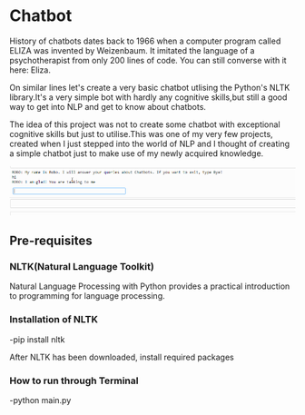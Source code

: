 # Chatbot

History of chatbots dates back to 1966 when a computer program called ELIZA was invented by Weizenbaum. It imitated the language of a psychotherapist from only 200 lines of code. You can still converse with it here: Eliza.

On similar lines let's create a very basic chatbot utlising the Python's NLTK library.It's a very simple bot with hardly any cognitive skills,but still a good way to get into NLP and get to know about chatbots.

The idea of this project was not to create some chatbot with exceptional cognitive skills but just to utilise.This was one of my very few projects, 
created when I just stepped into the world of NLP and I thought of creating a simple chatbot just to make use of my newly acquired knowledge.

![Alt Text](https://github.com/Aswath-Ramana/Chatbot/blob/main/Image.gif)

## Pre-requisites

### NLTK(Natural Language Toolkit)

Natural Language Processing with Python provides a practical introduction to programming for language processing.


### Installation of NLTK

-pip install nltk

After NLTK has been downloaded, install required packages

### How to run through Terminal
-python main.py
